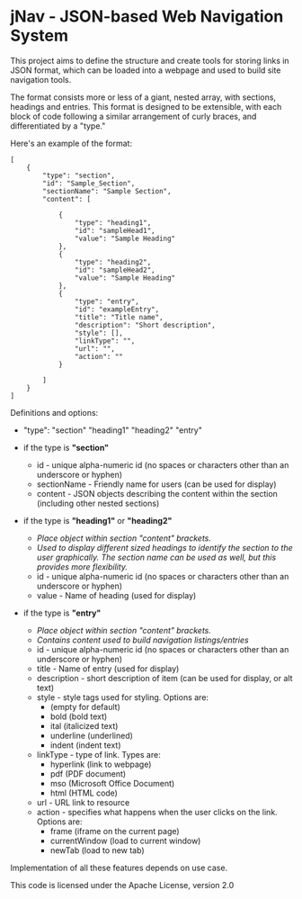 # jNav - JSON-based Web Navigation System

This project aims to define the structure and create tools for storing links in JSON format, which can be loaded into a webpage and used to build site navigation tools.

The format consists more or less of a giant, nested array, with sections, headings and entries. This format is designed to be extensible, with each block of code following a similar arrangement of curly braces, and differentiated by a "type."

Here's an example of the format:

    [
        {
            "type": "section",
            "id": "Sample_Section",
            "sectionName": "Sample Section",
            "content": [

                {
                    "type": "heading1",
                    "id": "sampleHead1",
                    "value": "Sample Heading"
                },
                {
                    "type": "heading2",
                    "id": "sampleHead2",
                    "value": "Sample Heading"
                },
                {
                    "type": "entry",
                    "id": "exampleEntry",
                    "title": "Title name",
                    "description": "Short description",
                    "style": [],
                    "linkType": "",
                    "url": "",
                    "action": ""
                }

            ]
        }
    ]


Definitions and options:
 - "type": "section" "heading1" "heading2" "entry"

 - if the type is **"section"**
    - id - unique alpha-numeric id (no spaces or characters other than an underscore or hyphen)
    - sectionName - Friendly name for users (can be used for display)
    - content - JSON objects describing the content within the section (including other nested sections)

 - if the type is **"heading1"** or **"heading2"**
    - *Place object within section "content" brackets.*
    - *Used to display different sized headings to identify the section to the user graphically. The section name can be used as well, but this provides more flexibility.*
    - id - unique alpha-numeric id (no spaces or characters other than an underscore or hyphen)
    - value - Name of heading (used for display)

- if the type is **"entry"**
    - *Place object within section "content" brackets.*
    - *Contains content used to build navigation listings/entries*
    - id - unique alpha-numeric id (no spaces or characters other than an underscore or hyphen)
    - title - Name of entry (used for display)
    - description - short description of item (can be used for display, or alt text)
    - style - style tags used for styling. Options are:
        - (empty for default)
        - bold (bold text)
        - ital (italicized text)
        - underline (underlined)
        - indent (indent text)
    - linkType - type of link. Types are:
        - hyperlink (link to webpage)
        - pdf (PDF document)
        - mso (Microsoft Office Document)
        - html (HTML code)
    - url - URL link to resource
    - action - specifies what happens when the user clicks on the link. Options are:
        - frame (iframe on the current page)
        - currentWindow (load to current window)
        - newTab (load to new tab)


Implementation of all these features depends on use case.

This code is licensed under the Apache License, version 2.0
